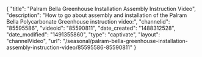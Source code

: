 {
    "title": "Palram Bella Greenhouse Installation Assembly Instruction Video",
    "description": "How to go about assembly and installation of the Palram Bella Polycarbonate Greenhouse instruction video:",
    "channelid": "85595586",
    "videoid": "85590811",
    "date_created": "1488312528",
    "date_modified": "1491355860",
    "type": "captivate",
    "layout": "channelVideo",
    "url": "\/seasonal\/palram-bella-greenhouse-installation-assembly-instruction-video\/85595586-85590811"
}